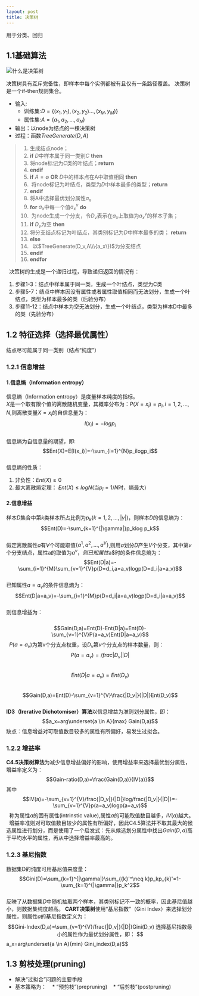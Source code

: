 ```yaml
---
layout: post
title: 决策树
---
```

用于分类、回归

## 1.1基础算法
![什么是决策树](https://rudadao.github.io/images/决策树.png)
 
   决策树具有互斥完备性，即样本中每个实例都被有且仅有一条路径覆盖。
   决策树是一个if-then规则集合。

* 输入:
   - 训练集:$D=\{(x_1,y_1),(x_2,y_2)...,(x_M,y_M)\}$   
   - 属性集:$A=\{a_1,a_2,...,a_N\}$  
* 输出：以node为结点的一棵决策树   
* 过程：函数$TreeGenerate(D,A)$   
>1. 生成结点node；  
>2. **if** $D$中样本属于同一类别$C$ **then**  
>3. 将node标记为$C$类的叶结点；**return**  
>4. **endif**  
>5. **if** $A=\emptyset$ **OR** $D$中的样本点在A中取值相同 **then**  
>6.  将node标记为叶结点，类型为$D$中样本最多的类型；**return**  
>7. **endif**   
>8. 将A中选择最优划分属性$a_x$  
>9. **for** $a_x$中每一个值$a^v_x$ **do**
>10.  为node生成一个分支，令$D_v$表示在$a_x$上取值为$a^v_x$的样本子集；
>11.   **if** $D_v$为空 **then**
>12.    将分支结点标记为叶结点，其类别标记为$D$中样本最多的类； **return**
>13.   **else**
>14.    以$TreeGenerate(D_v,A\\\{a_x\})$为分支结点
>15. **endif**
>14. **endfor**    

   决策树的生成是一个递归过程，导致递归返回的情况有：
   1. 步骤1-3：结点中样本属于同一类，生成一个叶结点，类型为C类
   2. 步骤5-7：结点中样本因没有属性或者属性取值相同而无法划分，生成一个叶结点，类型为样本最多的类（后验分布）
   3. 步骤11-12：结点中样本为空无法划分，生成一个叶结点，类型为样本D中最多的类（先验分布）

## 1.2 特征选择（选择最优属性）
   结点尽可能属于同一类别（结点“纯度”）
### 1.2.1 信息增益
#### 1.信息熵（Information entropy）  
信息熵（Information entropy）是度量样本纯度的指标。   
$X$是一个取有限个值的离散随机变量，其概率分布为：$P(X=x_i)=p_i, i=1,2,...,N$,则离散变量$X=x_i$的自信息量为： 
$$I(x_i)=-logp_i$$  
信息熵为自信息量的期望，即:  
$$Ent(X)=E[I(x_i)]=-\sum_{i=1}^{N}p_ilogp_i$$  
信息熵的性质： 
  1. 非负性：$Ent(X)\ge0$  
  2. 最大离散熵定理： $Ent(X)\leq logN$(当$p_i=1/N$时，熵最大) 
#### 2.信息增益   
样本$D$集合中第$k$类样本所占比例为$p_k(k=1,2,...,|\gamma|)$，则样本$D$的信息熵为：   
              $$Ent(D)=-\sum_{k=1}^{|\gamma|}p_klog p_k$$  
假定离散属性$a$有$V$个可能取值$\{a^1,a^2,...,a^V\}$,则用$a$划分$D$产生$V$个分支，其中第$v$个分支结点，属性a的取值为$a^v，则已知属性$a$时的条件信息熵为：  
              $$Ent(D|a)=-\sum_{i=1}^{M}\sum_{v=1}^{V}p(D=d_i,a=a_v)logp(D=d_i|a=a_v)$$   
已知属性$a=a_v$的条件信息熵为：   
              $$Ent(D|a=a_v)=-\sum_{i=1}^{M}p(D=d_i|a=a_v)logp(D=d_i|a=a_v)$$   
则信息增益为：  
              $$Gain(D,a)=Ent(D)-Ent(D|a)=Ent(D)-\sum_{v=1}^{V}P(a=a_v)Ent(D|a=a_v)$$   
$P(a=a_v)$为第v个分支点权重，设$D_v$第$v$个分支点的样本数量，则：   
              $$ P(a=a_v)=/frac{|D_v|}{|D|}$$   
              $$Ent(D|a=a_v)=Ent(D_v)$$   
              $$Gain(D,a)=Ent(D)-\sum_{v=1}^{V}\frac{|D_v|}{|D|}Ent(D_v)$$      
**ID3（Irerative Dichotomiser）算法**以信息增益为准则划分属性，即： 
              $$a_x=arg\underset{a \in A}{max} Gain(D,a)$$ 
缺点：信息增益对可取值数目较多的属性有所偏好，易发生过拟合。    

### 1.2.2 增益率   
**C4.5决策树算法**为减少信息增益偏好的影响，使用增益率来选择最优划分属性，增益率定义为：
              $$Gain-ratio(D,a)=\frac{Gain(D,a)}{IV(a)}$$
其中  
              $$IV(a)=-\sum_{v=1}^{V}/frac{|D_v|}{|D|}log/frac{|D_v|}{|D|}=-\sum_{v=1}^{V}p(a=a_v)logp(a=a_v)$$  
称为属性$a$的固有属性(intrinstic value),属性$a$的可能取值数目越多，$IV(a)$越大。  
增益率准则对可取值数目较少的属性有所偏好，因此C4.5算法并不取其最大的候选属性进行划分，而是使用了一个启发式：先从候选划分属性中找出$Gain(D,a)$高于平均水平的属性，再从中选择增益率最高的。  

### 1.2.3 基尼指数
数据集D的纯度可用基尼值来度量：  
             $$Gini(D)=\sum_{k=1}^{|\gamma|}\sum_{{k}'^\neq k}p_kp_{k}'=1-\sum_{k=1}^{|\gamma|}p_k^2$$   
反映了从数据集$D$中随机抽取两个样本，其类别标记不一致的概率，因此基尼值越小，则数据集纯度越高。 
**CART决策树**使用“基尼指数”（Gini Index）来选择划分属性，则属性$a$的基尼指数定义为：  
             $$Gini-Index(D,a)=\sum_{v=1}^{V}/frac{|D_v|}{|D|}Gini(D_v)  
选择基尼指数最小的属性作为最优划分属性，即：   
             $$a_x=arg\underset{a \in A}{min} Gini_index(D,a)$$ 

## 1.3 剪枝处理(pruning)
* 解决“过拟合”问题的主要手段
* 基本策略为：
    * “预剪枝”(prepruning)
    * “后剪枝”(postpruning)

